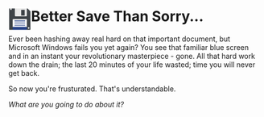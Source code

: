 # <img src="https://raw.githubusercontent.com/matthew17754/AutoCTRL-S/master/AutoCTRL%2BS/Resources/Flopster.png" alt="logo" width="45" height ="45" align="left"/>Better Save Than Sorry...

Ever been hashing away real hard on that important document, but Microsoft Windows fails you yet again? You see that familiar blue screen and in an instant your revolutionary masterpiece - gone. All that hard work down the drain; the last 20 minutes of your life wasted; time you will never get back. 

So now you're frusturated. That's understandable.

_What are you going to do about it?_
